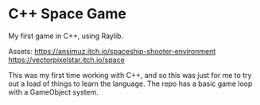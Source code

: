 # C++ Space Game
My first game in C++, using Raylib.


Assets:
https://ansimuz.itch.io/spaceship-shooter-environment
https://vectorpixelstar.itch.io/space


This was my first time working with C++, and so this was just for me to try out a load of things to learn the language. The repo has a basic game loop with a GameObject system.